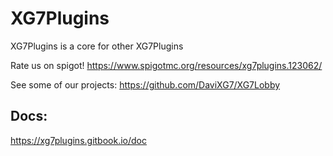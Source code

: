 # XG7Plugins

XG7Plugins is a core for other XG7Plugins

Rate us on spigot!
https://www.spigotmc.org/resources/xg7plugins.123062/

See some of our projects:
https://github.com/DaviXG7/XG7Lobby

## Docs:
https://xg7plugins.gitbook.io/doc

